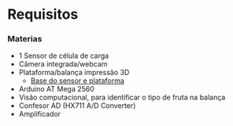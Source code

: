 # Requisitos

### Materias
- 1 Sensor de célula de carga
- Câmera integrada/webcam
- Plataforma/balança impressão 3D
   - [Base do sensor e plataforma](https://www.printables.com/model/374800-load-cell-scale-mount)
- Arduino AT Mega 2560
- Visão computacional, para identificar o tipo de fruta na balança
- Confesor AD (HX711 A/D Converter)
- Amplificador

